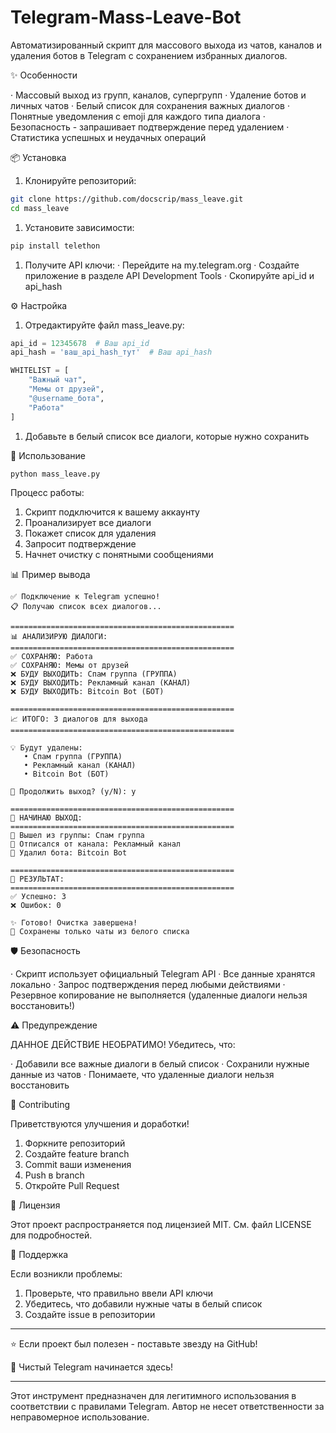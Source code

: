 # Telegram-Mass-Leave-Bot
Автоматизированный скрипт для массового выхода из чатов, каналов и удаления ботов в Telegram с сохранением избранных диалогов.

✨ Особенности

· Массовый выход из групп, каналов, супергрупп
· Удаление ботов и личных чатов
· Белый список для сохранения важных диалогов
· Понятные уведомления с emoji для каждого типа диалога
· Безопасность - запрашивает подтверждение перед удалением
· Статистика успешных и неудачных операций

📦 Установка

1. Клонируйте репозиторий:

```bash
git clone https://github.com/docscrip/mass_leave.git
cd mass_leave
```

1. Установите зависимости:

```bash
pip install telethon
```

1. Получите API ключи:
   · Перейдите на my.telegram.org
   · Создайте приложение в разделе API Development Tools
   · Скопируйте api_id и api_hash

⚙️ Настройка

1. Отредактируйте файл mass_leave.py:

```python
api_id = 12345678  # Ваш api_id
api_hash = 'ваш_api_hash_тут'  # Ваш api_hash

WHITELIST = [
    "Важный чат",
    "Мемы от друзей",
    "@username_бота",
    "Работа"
]
```

1. Добавьте в белый список все диалоги, которые нужно сохранить

🚀 Использование

```bash
python mass_leave.py
```

Процесс работы:

1. Скрипт подключится к вашему аккаунту
2. Проанализирует все диалоги
3. Покажет список для удаления
4. Запросит подтверждение
5. Начнет очистку с понятными сообщениями

📊 Пример вывода

```
✅ Подключение к Telegram успешно!
📋 Получаю список всех диалогов...

==================================================
📊 АНАЛИЗИРУЮ ДИАЛОГИ:
==================================================
✅ СОХРАНЯЮ: Работа
✅ СОХРАНЯЮ: Мемы от друзей
❌ БУДУ ВЫХОДИТЬ: Спам группа (ГРУППА)
❌ БУДУ ВЫХОДИТЬ: Рекламный канал (КАНАЛ)
❌ БУДУ ВЫХОДИТЬ: Bitcoin Bot (БОТ)

==================================================
📈 ИТОГО: 3 диалогов для выхода
==================================================

💡 Будут удалены:
   • Спам группа (ГРУППА)
   • Рекламный канал (КАНАЛ)
   • Bitcoin Bot (БОТ)

🚀 Продолжить выход? (y/N): y

==================================================
🚪 НАЧИНАЮ ВЫХОД:
==================================================
👥 Вышел из группы: Спам группа
📢 Отписался от канала: Рекламный канал
🤖 Удалил бота: Bitcoin Bot

==================================================
🎯 РЕЗУЛЬТАТ:
==================================================
✅ Успешно: 3
❌ Ошибок: 0

✨ Готово! Очистка завершена!
💾 Сохранены только чаты из белого списка
```

🛡️ Безопасность

· Скрипт использует официальный Telegram API
· Все данные хранятся локально
· Запрос подтверждения перед любыми действиями
· Резервное копирование не выполняется (удаленные диалоги нельзя восстановить!)

⚠️ Предупреждение

ДАННОЕ ДЕЙСТВИЕ НЕОБРАТИМО!
Убедитесь, что:

· Добавили все важные диалоги в белый список
· Сохранили нужные данные из чатов
· Понимаете, что удаленные диалоги нельзя восстановить

🤝 Contributing

Приветствуются улучшения и доработки!

1. Форкните репозиторий
2. Создайте feature branch
3. Commit ваши изменения
4. Push в branch
5. Откройте Pull Request

📄 Лицензия

Этот проект распространяется под лицензией MIT. См. файл LICENSE для подробностей.

💬 Поддержка

Если возникли проблемы:

1. Проверьте, что правильно ввели API ключи
2. Убедитесь, что добавили нужные чаты в белый список
3. Создайте issue в репозитории

---

⭐ Если проект был полезен - поставьте звезду на GitHub!

🚀 Чистый Telegram начинается здесь!

---

Этот инструмент предназначен для легитимного использования в соответствии с правилами Telegram. Автор не несет ответственности за неправомерное использование.